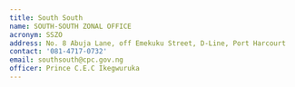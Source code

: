 ```yaml
---
title: South South
name: SOUTH-SOUTH ZONAL OFFICE
acronym: SSZO
address: No. 8 Abuja Lane, off Emekuku Street, D-Line, Port Harcourt
contact: '081-4717-0732'
email: southsouth@cpc.gov.ng
officer: Prince C.E.C Ikegwuruka
---
```


